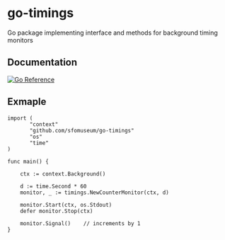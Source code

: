 # go-timings

Go package implementing interface and methods for background timing monitors

## Documentation

[![Go Reference](https://pkg.go.dev/badge/github.com/sfomuseum/go-timings.svg)](https://pkg.go.dev/github.com/sfomuseum/go-timings)

## Exmaple

```
import (
       "context"
       "github.com/sfomuseum/go-timings"
       "os"       
       "time"
)

func main() {

	ctx := context.Background()
	
	d := time.Second * 60
	monitor, _ := timings.NewCounterMonitor(ctx, d)

	monitor.Start(ctx, os.Stdout)
	defer monitor.Stop(ctx)

	monitor.Signal()	// increments by 1
}
```